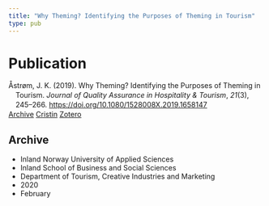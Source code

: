 ```yaml
---
title: "Why Theming? Identifying the Purposes of Theming in Tourism"
type: pub
---
```

<h1>Publication</h1>
<article id="csl-bib-container-SGPLGLS2" class="csl-bib-container">
  <div class="csl-bib-body" style="line-height: 1.35; padding-left: 1em; text-indent:-1em;">
  <div class="csl-entry">&#xC5;str&#xF8;m, J. K. (2019). Why Theming? Identifying the Purposes of Theming in Tourism. <i>Journal of Quality Assurance in Hospitality &amp; Tourism</i>, <i>21</i>(3), 245&#x2013;266. <a href="https://doi.org/10.1080/1528008X.2019.1658147">https://doi.org/10.1080/1528008X.2019.1658147</a></div>
</div>
  <div class="csl-bib-buttons">
    <a href="#taxonomy-article-SGPLGLS2" class="csl-bib-button">Archive</a>
    <a href="https://app.cristin.no/results/show.jsf?id=1796229" alt="Cristin URL" class="csl-bib-button">Cristin</a>
    <a href="http://zotero.org/groups/5022929/items/SGPLGLS2" alt="Zotero URL" class="csl-bib-button">Zotero</a>
  </div>
  <div id="csl-bib-meta-container-SGPLGLS2"></div>
</article>
<div id="csl-bib-meta-SGPLGLS2" class="csl-bib-meta">
  <article id="taxonomy-article-SGPLGLS2" class="taxonomy-article">
    <h1>Archive</h1>
    <ul>
      <li>Inland Norway University of Applied Sciences</li>
      <li>Inland School of Business and Social Sciences</li>
      <li>Department of Tourism, Creative Industries and Marketing</li>
      <li>2020</li>
      <li>February</li>
    </ul>
  </article>
</div>
